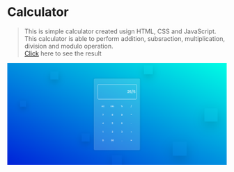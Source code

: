 # Calculator
 
> This is simple calculator created usign HTML, CSS and JavaScript.<br>
>This calculator is able to perform addition, subsraction, multiplication, division and modulo operation. <br>
><a href="https://viral-gajera.github.io/Calculator/" >Click</a> here to see the result

<img src="https://github.com/Viral-Gajera/Calculator/blob/main/resource/Annotation%202022-05-21%20141641.png?raw=true" alt="drawing" width="800"/>
